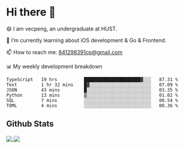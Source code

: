 
# Hi there 👋
😄 I am vecpeng, an undergraduate at HUST.

🌱 I’m currently learning about iOS development & Go & Frontend.

📫 How to reach me: 841298391cp@gmail.com

📊 My weekly development breakdown
<!--START_SECTION:waka-->

```text
TypeScript   19 hrs          █████████████████████▓░░░   87.31 %
Text         1 hr 32 mins    █▓░░░░░░░░░░░░░░░░░░░░░░░   07.09 %
JSON         43 mins         █░░░░░░░░░░░░░░░░░░░░░░░░   03.35 %
Python       13 mins         ▒░░░░░░░░░░░░░░░░░░░░░░░░   01.02 %
SQL          7 mins          ░░░░░░░░░░░░░░░░░░░░░░░░░   00.54 %
TOML         4 mins          ░░░░░░░░░░░░░░░░░░░░░░░░░   00.36 %
```

<!--END_SECTION:waka-->

## Github Stats
<a href="https://github.com/anuraghazra/github-readme-stats">
  <img align="center" src="https://github-readme-stats.vercel.app/api?username=vecpeng&count_private=true&hide=stars" />
</a>
<a href="https://github.com/anuraghazra/convoychat">
  <img align="center" src="https://github-readme-stats.vercel.app/api/top-langs/?username=vecpeng&layout=compact" />
</a>
